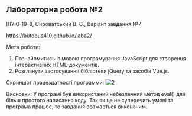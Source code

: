 ## Лабораторна робота №2

КІУКІ-19-8, Сироватський В. С., Варіант завдання №7

https://autobus410.github.io/laba2/

Мета роботи:
1. Познайомитись із мовою програмування JavaScript для створення інтерактивних HTML-документів.
2. Розглянути застосування бібліотеки jQuery та засобів Vue.js.

Скриншот працездатності программи:
![2](https://user-images.githubusercontent.com/131663941/234413640-129dff77-a46d-42e7-92b3-642d6928a511.png)

Висновки: У програмі був використаний небезпечний метод eval() для більш простого написання коду. Так як це не суперечить умові та програма працює, то завдання вважається виконаним.
